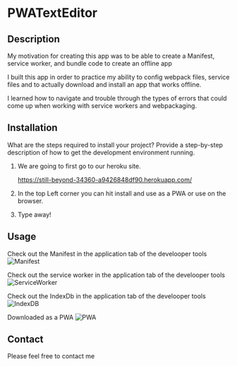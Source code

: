 # PWATextEditor

## Description

My motivation for creating this app was to be able to create a Manifest, service worker, and bundle code to create an offline app

I built this app in order to practice my ability to config webpack files, service files and to actually download and install an app that works offline.

I learned how to navigate and trouble through the types of errors that could come up when working with service workers and webpackaging.

## Installation

What are the steps required to install your project? Provide a step-by-step description of how to get the development environment running.

1.  We are going to first go to our heroku site.

    https://still-beyond-34360-a9426848df90.herokuapp.com/

2.  In the top Left corner you can hit install and use as a PWA or use on the browser.

3.  Type away!


## Usage

Check out the Manifest in the application tab of the develooper tools
![Manifest](/Develop/assets/Screenshot%201.png)

Check out the service worker in the application tab of the develooper tools
![ServiceWorker](/Develop/assets/Screenshot%202.png)

Check out the IndexDb in the application tab of the develooper tools
![IndexDB](/Develop/assets/Screenshot%203.png)

Downloaded as a PWA
![PWA](/Develop/assets/Screenshot%204.png)

## Contact

Please feel free to contact me
